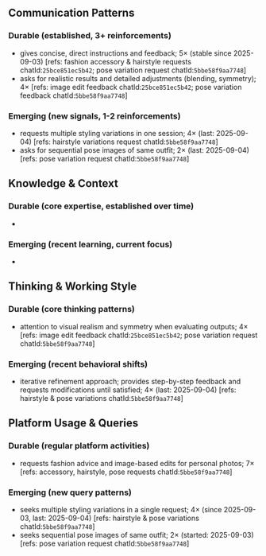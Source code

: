 ## Communication Patterns
### Durable (established, 3+ reinforcements)
- gives concise, direct instructions and feedback; 5× (stable since 2025-09-03) [refs: fashion accessory & hairstyle requests chatId:`25bce851ec5b42`; pose variation request chatId:`5bbe58f9aa7748`]
- asks for realistic results and detailed adjustments (blending, symmetry); 4× [refs: image edit feedback chatId:`25bce851ec5b42`; pose variation feedback chatId:`5bbe58f9aa7748`]

### Emerging (new signals, 1-2 reinforcements)
- requests multiple styling variations in one session; 4× (last: 2025-09-04) [refs: hairstyle variations request chatId:`5bbe58f9aa7748`]
- asks for sequential pose images of same outfit; 2× (last: 2025-09-04) [refs: pose variation request chatId:`5bbe58f9aa7748`]

## Knowledge & Context
### Durable (core expertise, established over time)
- 

### Emerging (recent learning, current focus)
- 

## Thinking & Working Style
### Durable (core thinking patterns)
- attention to visual realism and symmetry when evaluating outputs; 4× [refs: image edit feedback chatId:`25bce851ec5b42`; pose variation request chatId:`5bbe58f9aa7748`]

### Emerging (recent behavioral shifts)
- iterative refinement approach; provides step-by-step feedback and requests modifications until satisfied; 4× (last: 2025-09-04) [refs: hairstyle & pose variations chatId:`5bbe58f9aa7748`]

## Platform Usage & Queries
### Durable (regular platform activities)
- requests fashion advice and image-based edits for personal photos; 7× [refs: accessory, hairstyle, pose requests chatId:`5bbe58f9aa7748`]

### Emerging (new query patterns)
- seeks multiple styling variations in a single request; 4× (since 2025-09-03, last: 2025-09-04) [refs: hairstyle & pose variations chatId:`5bbe58f9aa7748`]
- seeks sequential pose images of same outfit; 2× (started: 2025-09-03) [refs: pose variation request chatId:`5bbe58f9aa7748`]